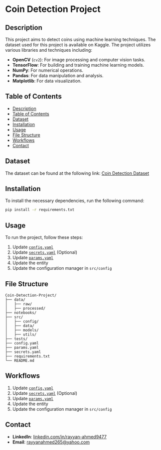 # Coin Detection Project

## Description
This project aims to detect coins using machine learning techniques. The dataset used for this project is available on Kaggle. The project utilizes various libraries and techniques including:
- **OpenCV** (`cv2`): For image processing and computer vision tasks.
- **TensorFlow**: For building and training machine learning models.
- **NumPy**: For numerical operations.
- **Pandas**: For data manipulation and analysis.
- **Matplotlib**: For data visualization.

## Table of Contents
- [Description](#description)
- [Table of Contents](#table-of-contents)
- [Dataset](#dataset)
- [Installation](#installation)
- [Usage](#usage)
- [File Structure](#file-structure)
- [Workflows](#workflows)
- [Contact](#contact)

## Dataset
The dataset can be found at the following link:
[Coin Detection Dataset](https://www.kaggle.com/datasets/pradhandebasish/indian-coin-detection)

## Installation
To install the necessary dependencies, run the following command:
```sh
pip install -r requirements.txt
```

## Usage
To run the project, follow these steps:
1. Update [`config.yaml`](command:_github.copilot.openSymbolFromReferences?%5B%22config.yaml%22%2C%5B%7B%22uri%22%3A%7B%22%24mid%22%3A1%2C%22fsPath%22%3A%22r%3A%5C%5CThe-Grand-Complete-Data-Science-Materials-main%5C%5CML%20Projects%5C%5CIndian-Coin-Detection%5C%5CREADME.md%22%2C%22_sep%22%3A1%2C%22external%22%3A%22file%3A%2F%2F%2Fr%253A%2FThe-Grand-Complete-Data-Science-Materials-main%2FML%2520Projects%2FIndian-Coin-Detection%2FREADME.md%22%2C%22path%22%3A%22%2Fr%3A%2FThe-Grand-Complete-Data-Science-Materials-main%2FML%20Projects%2FIndian-Coin-Detection%2FREADME.md%22%2C%22scheme%22%3A%22file%22%7D%2C%22pos%22%3A%7B%22line%22%3A25%2C%22character%22%3A10%7D%7D%5D%5D "Go to definition")
2. Update [`secrets.yaml`](command:_github.copilot.openSymbolFromReferences?%5B%22secrets.yaml%22%2C%5B%7B%22uri%22%3A%7B%22%24mid%22%3A1%2C%22fsPath%22%3A%22r%3A%5C%5CThe-Grand-Complete-Data-Science-Materials-main%5C%5CML%20Projects%5C%5CIndian-Coin-Detection%5C%5CREADME.md%22%2C%22_sep%22%3A1%2C%22external%22%3A%22file%3A%2F%2F%2Fr%253A%2FThe-Grand-Complete-Data-Science-Materials-main%2FML%2520Projects%2FIndian-Coin-Detection%2FREADME.md%22%2C%22path%22%3A%22%2Fr%3A%2FThe-Grand-Complete-Data-Science-Materials-main%2FML%20Projects%2FIndian-Coin-Detection%2FREADME.md%22%2C%22scheme%22%3A%22file%22%7D%2C%22pos%22%3A%7B%22line%22%3A26%2C%22character%22%3A10%7D%7D%5D%5D "Go to definition") (Optional)
3. Update [`params.yaml`](command:_github.copilot.openRelativePath?%5B%7B%22scheme%22%3A%22file%22%2C%22authority%22%3A%22%22%2C%22path%22%3A%22%2Fr%3A%2FThe-Grand-Complete-Data-Science-Materials-main%2FML%20Projects%2FIndian-Coin-Detection%2Fparams.yaml%22%2C%22query%22%3A%22%22%2C%22fragment%22%3A%22%22%7D%5D "r:\The-Grand-Complete-Data-Science-Materials-main\ML Projects\Indian-Coin-Detection\params.yaml")
4. Update the entity
5. Update the configuration manager in `src/config`

## File Structure
```
Coin-Detection-Project/
├── data/
│   ├── raw/
│   ├── processed/
├── notebooks/
├── src/
│   ├── config/
│   ├── data/
│   ├── models/
│   ├── utils/
├── tests/
├── config.yaml
├── params.yaml
├── secrets.yaml
├── requirements.txt
└── README.md
```

## Workflows
1. Update [`config.yaml`](command:_github.copilot.openSymbolFromReferences?%5B%22config.yaml%22%2C%5B%7B%22uri%22%3A%7B%22%24mid%22%3A1%2C%22fsPath%22%3A%22r%3A%5C%5CThe-Grand-Complete-Data-Science-Materials-main%5C%5CML%20Projects%5C%5CIndian-Coin-Detection%5C%5CREADME.md%22%2C%22_sep%22%3A1%2C%22external%22%3A%22file%3A%2F%2F%2Fr%253A%2FThe-Grand-Complete-Data-Science-Materials-main%2FML%2520Projects%2FIndian-Coin-Detection%2FREADME.md%22%2C%22path%22%3A%22%2Fr%3A%2FThe-Grand-Complete-Data-Science-Materials-main%2FML%20Projects%2FIndian-Coin-Detection%2FREADME.md%22%2C%22scheme%22%3A%22file%22%7D%2C%22pos%22%3A%7B%22line%22%3A25%2C%22character%22%3A10%7D%7D%5D%5D "Go to definition")
2. Update [`secrets.yaml`](command:_github.copilot.openSymbolFromReferences?%5B%22secrets.yaml%22%2C%5B%7B%22uri%22%3A%7B%22%24mid%22%3A1%2C%22fsPath%22%3A%22r%3A%5C%5CThe-Grand-Complete-Data-Science-Materials-main%5C%5CML%20Projects%5C%5CIndian-Coin-Detection%5C%5CREADME.md%22%2C%22_sep%22%3A1%2C%22external%22%3A%22file%3A%2F%2F%2Fr%253A%2FThe-Grand-Complete-Data-Science-Materials-main%2FML%2520Projects%2FIndian-Coin-Detection%2FREADME.md%22%2C%22path%22%3A%22%2Fr%3A%2FThe-Grand-Complete-Data-Science-Materials-main%2FML%20Projects%2FIndian-Coin-Detection%2FREADME.md%22%2C%22scheme%22%3A%22file%22%7D%2C%22pos%22%3A%7B%22line%22%3A26%2C%22character%22%3A10%7D%7D%5D%5D "Go to definition") (Optional)
3. Update [`params.yaml`](command:_github.copilot.openRelativePath?%5B%7B%22scheme%22%3A%22file%22%2C%22authority%22%3A%22%22%2C%22path%22%3A%22%2Fr%3A%2FThe-Grand-Complete-Data-Science-Materials-main%2FML%20Projects%2FIndian-Coin-Detection%2Fparams.yaml%22%2C%22query%22%3A%22%22%2C%22fragment%22%3A%22%22%7D%5D "r:\The-Grand-Complete-Data-Science-Materials-main\ML Projects\Indian-Coin-Detection\params.yaml")
4. Update the entity
5. Update the configuration manager in `src/config`

## Contact
- **LinkedIn**: [linkedin.com/in/rayyan-ahmed9477](https://www.linkedin.com/in/rayyan-ahmed9477/)
- **Email**: [rayyanahmed265@yahoo.com](mailto:rayyanahmed265@yahoo.com)
```
